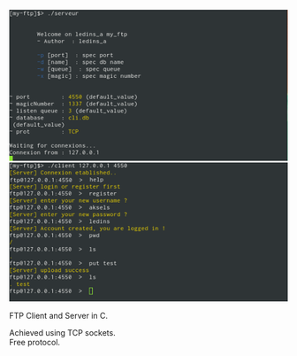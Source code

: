 ![Screenshot](https://github.com/AkselsLedins/academic-ftp/raw/master/screenshots/server.png)
![Screenshot](https://github.com/AkselsLedins/academic-ftp/raw/master/screenshots/client.png)

FTP Client and Server in C.  

Achieved using TCP sockets.  
Free protocol.  
